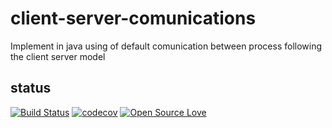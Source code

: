# client-server-comunications

Implement in java using of default comunication between process following the client server model

## status
[![Build Status](https://travis-ci.org/FastFourierTransform/client-server-comunications.svg?branch=master)](https://travis-ci.org/FastFourierTransform/client-server-comunications)
[![codecov](https://codecov.io/gh/FastFourierTransform/client-server-comunications/branch/master/graph/badge.svg)](https://codecov.io/gh/FastFourierTransform/client-server-comunications)
[![Open Source Love](https://badges.frapsoft.com/os/mit/mit.svg?v=102)](https://github.com/ellerbrock/open-source-badge/)

